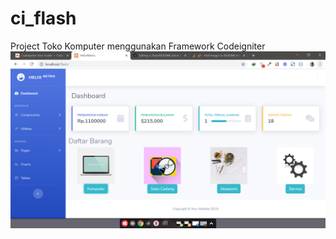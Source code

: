 # ci_flash
Project Toko Komputer menggunakan Framework Codeigniter
![alt text](https://github.com/Axver/ci_flash/blob/master/halaman_index.png)
